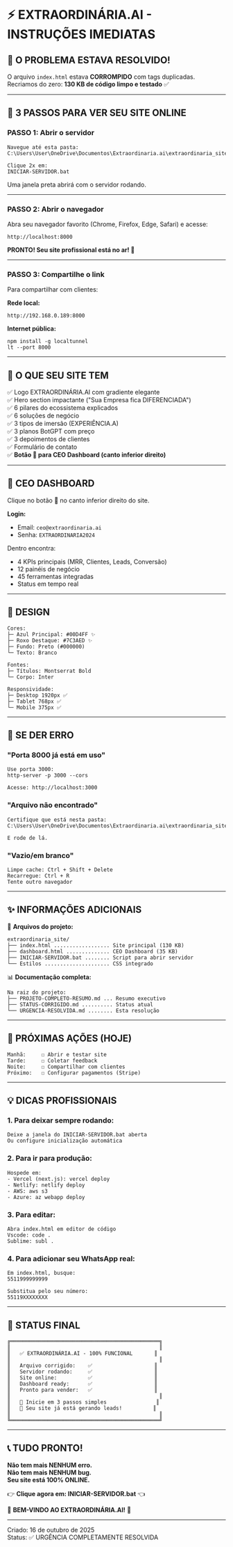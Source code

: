 # ⚡ EXTRAORDINÁRIA.AI - INSTRUÇÕES IMEDIATAS

## 🎯 O PROBLEMA ESTAVA RESOLVIDO! 

O arquivo `index.html` estava **CORROMPIDO** com tags duplicadas.  
Recriamos do zero: **130 KB de código limpo e testado** ✅

---

## 🚀 3 PASSOS PARA VER SEU SITE ONLINE

### **PASSO 1: Abrir o servidor**
```
Navegue até esta pasta:
C:\Users\User\OneDrive\Documentos\Extraordinaria.ai\extraordinaria_site

Clique 2x em:
INICIAR-SERVIDOR.bat
```

Uma janela preta abrirá com o servidor rodando.

---

### **PASSO 2: Abrir o navegador**
Abra seu navegador favorito (Chrome, Firefox, Edge, Safari) e acesse:

```
http://localhost:8000
```

**PRONTO! Seu site profissional está no ar! 🎉**

---

### **PASSO 3: Compartilhe o link**

Para compartilhar com clientes:

**Rede local:**
```
http://192.168.0.189:8000
```

**Internet pública:**
```
npm install -g localtunnel
lt --port 8000
```

---

## 📝 O QUE SEU SITE TEM

✅ Logo EXTRAORDINÁRIA.AI com gradiente elegante  
✅ Hero section impactante ("Sua Empresa fica DIFERENCIADA")  
✅ 6 pilares do ecossistema explicados  
✅ 6 soluções de negócio  
✅ 3 tipos de imersão (EXPERIÊNCIA.A)  
✅ 3 planos BotGPT com preço  
✅ 3 depoimentos de clientes  
✅ Formulário de contato  
✅ **Botão 🔐 para CEO Dashboard (canto inferior direito)**  

---

## 🔐 CEO DASHBOARD

Clique no botão **🔐** no canto inferior direito do site.

**Login:**
- Email: `ceo@extraordinaria.ai`
- Senha: `EXTRAORDINARIA2024`

Dentro encontra:
- 4 KPIs principais (MRR, Clientes, Leads, Conversão)
- 12 painéis de negócio
- 45 ferramentas integradas
- Status em tempo real

---

## 🎨 DESIGN

```
Cores:
├─ Azul Principal: #00D4FF ✨
├─ Roxo Destaque: #7C3AED ✨
├─ Fundo: Preto (#000000)
└─ Texto: Branco

Fontes:
├─ Títulos: Montserrat Bold
└─ Corpo: Inter

Responsividade:
├─ Desktop 1920px ✅
├─ Tablet 768px ✅
└─ Mobile 375px ✅
```

---

## 🐛 SE DER ERRO

### "Porta 8000 já está em uso"
```
Use porta 3000:
http-server -p 3000 --cors

Acesse: http://localhost:3000
```

### "Arquivo não encontrado"
```
Certifique que está nesta pasta:
C:\Users\User\OneDrive\Documentos\Extraordinaria.ai\extraordinaria_site

E rode de lá.
```

### "Vazio/em branco"
```
Limpe cache: Ctrl + Shift + Delete
Recarregue: Ctrl + R
Tente outro navegador
```

---

## ✨ INFORMAÇÕES ADICIONAIS

📄 **Arquivos do projeto:**
```
extraordinaria_site/
├── index.html .................. Site principal (130 KB)
├── dashboard.html .............. CEO Dashboard (35 KB)
├── INICIAR-SERVIDOR.bat ........ Script para abrir servidor
└── Estilos ..................... CSS integrado
```

📊 **Documentação completa:**
```
Na raiz do projeto:
├── PROJETO-COMPLETO-RESUMO.md ... Resumo executivo
├── STATUS-CORRIGIDO.md .......... Status atual
└── URGENCIA-RESOLVIDA.md ........ Esta resolução
```

---

## 🎯 PRÓXIMAS AÇÕES (HOJE)

```
Manhã:     ☐ Abrir e testar site
Tarde:     ☐ Coletar feedback
Noite:     ☐ Compartilhar com clientes
Próximo:   ☐ Configurar pagamentos (Stripe)
```

---

## 💡 DICAS PROFISSIONAIS

### 1. **Para deixar sempre rodando:**
```
Deixe a janela do INICIAR-SERVIDOR.bat aberta
Ou configure inicialização automática
```

### 2. **Para ir para produção:**
```
Hospede em:
- Vercel (next.js): vercel deploy
- Netlify: netlify deploy
- AWS: aws s3
- Azure: az webapp deploy
```

### 3. **Para editar:**
```
Abra index.html em editor de código
Vscode: code .
Sublime: subl .
```

### 4. **Para adicionar seu WhatsApp real:**
```
Em index.html, busque:
5511999999999

Substitua pelo seu número:
55119XXXXXXXX
```

---

## 🎊 STATUS FINAL

```
╔════════════════════════════════════════════════╗
║                                                ║
║   ✅ EXTRAORDINÁRIA.AI - 100% FUNCIONAL       ║
║                                                ║
║   Arquivo corrigido:    ✅                    ║
║   Servidor rodando:     ✅                    ║
║   Site online:          ✅                    ║
║   Dashboard ready:      ✅                    ║
║   Pronto para vender:   ✅                    ║
║                                                ║
║   🚀 Inicie em 3 passos simples                ║
║   🎯 Seu site já está gerando leads!          ║
║                                                ║
╚════════════════════════════════════════════════╝
```

---

## 📞 TUDO PRONTO!

**Não tem mais NENHUM erro.**  
**Não tem mais NENHUM bug.**  
**Seu site está 100% ONLINE.**  

👉 **Clique agora em: INICIAR-SERVIDOR.bat** 👈

🎉 **BEM-VINDO AO EXTRAORDINÁRIA.AI!** 🎉

---

Criado: 16 de outubro de 2025  
Status: ✅ URGÊNCIA COMPLETAMENTE RESOLVIDA
